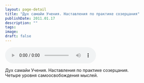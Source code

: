 ```yaml
---
layout: page-detail
title: "Дух самайи Учения. Наставления по практике созерцания"
publishDate: 2011.01.17
description: ""
tags:
image:
draft: false
---
```


<audio title="2011.01.17 - Дух самайи Учения. Наставления по практике созерцания.mp3" src="/upload/iblock/56d/56d12be773a6833265e74210f410198a.mp3" controls=""></audio>

 Дух самайи Учения. Наставления по практике созерцания.  
 Четыре уровня самоосвобождения мыслей.  

  
